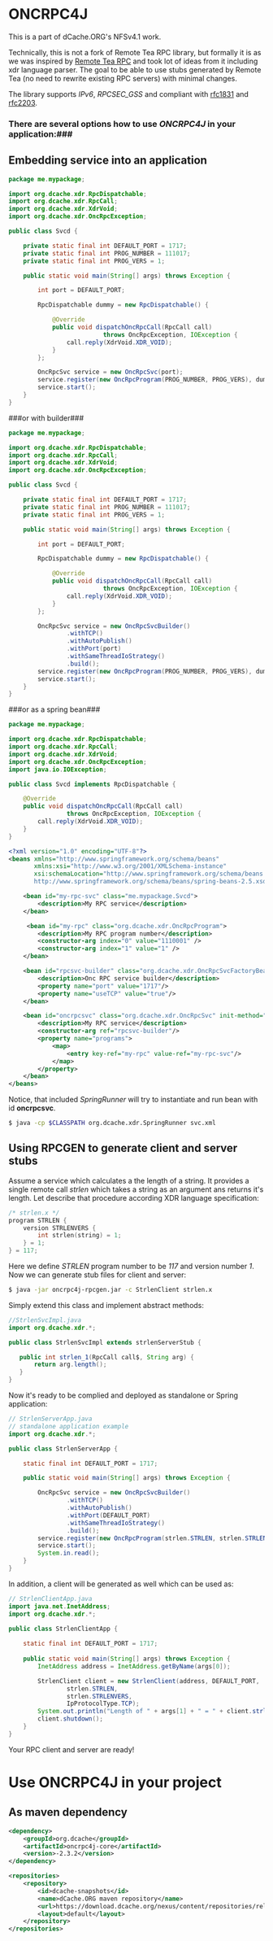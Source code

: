 ONCRPC4J
========

This is a part of dCache.ORG's NFSv4.1 work.

Technically, this is not a fork of Remote Tea RPC library, but formally it is as
we was inspired by [Remote Tea RPC](http://remotetea.sourceforge.net/) and took
lot of ideas from it including xdr language parser. The goal to be able to use
stubs generated by Remote Tea (no need to rewrite existing RPC servers) with
minimal changes.

The library supports *IPv6*, *RPCSEC_GSS* and compliant with [rfc1831](http://www.ietf.org/rfc/rfc1831.txt) and [rfc2203](http://www.ietf.org/rfc/rfc2203.txt).


### There are several options how to use *ONCRPC4J* in your application:###

Embedding service into an application
-------------------------------------

```java
package me.mypackage;

import org.dcache.xdr.RpcDispatchable;
import org.dcache.xdr.RpcCall;
import org.dcache.xdr.XdrVoid;
import org.dcache.xdr.OncRpcException;

public class Svcd {

    private static final int DEFAULT_PORT = 1717;
    private static final int PROG_NUMBER = 111017;
    private static final int PROG_VERS = 1;

    public static void main(String[] args) throws Exception {

        int port = DEFAULT_PORT;

        RpcDispatchable dummy = new RpcDispatchable() {

            @Override
            public void dispatchOncRpcCall(RpcCall call)
                          throws OncRpcException, IOException {
                call.reply(XdrVoid.XDR_VOID);
            }
        };

        OncRpcSvc service = new OncRpcSvc(port);
        service.register(new OncRpcProgram(PROG_NUMBER, PROG_VERS), dummy);
        service.start();
    }
}
```

###or with builder###

```java
package me.mypackage;

import org.dcache.xdr.RpcDispatchable;
import org.dcache.xdr.RpcCall;
import org.dcache.xdr.XdrVoid;
import org.dcache.xdr.OncRpcException;

public class Svcd {

    private static final int DEFAULT_PORT = 1717;
    private static final int PROG_NUMBER = 111017;
    private static final int PROG_VERS = 1;

    public static void main(String[] args) throws Exception {

        int port = DEFAULT_PORT;

        RpcDispatchable dummy = new RpcDispatchable() {

            @Override
            public void dispatchOncRpcCall(RpcCall call)
                          throws OncRpcException, IOException {
                call.reply(XdrVoid.XDR_VOID);
            }
        };

        OncRpcSvc service = new OncRpcSvcBuilder()
                .withTCP()
                .withAutoPublish()
                .withPort(port)
                .withSameThreadIoStrategy()
                .build();
        service.register(new OncRpcProgram(PROG_NUMBER, PROG_VERS), dummy);
        service.start();
    }
}
```

###or as a spring bean###

```java
package me.mypackage;

import org.dcache.xdr.RpcDispatchable;
import org.dcache.xdr.RpcCall;
import org.dcache.xdr.XdrVoid;
import org.dcache.xdr.OncRpcException;
import java.io.IOException;

public class Svcd implements RpcDispatchable {

    @Override
    public void dispatchOncRpcCall(RpcCall call)
                throws OncRpcException, IOException {
        call.reply(XdrVoid.XDR_VOID);
    }
}
```

```xml
<?xml version="1.0" encoding="UTF-8"?>
<beans xmlns="http://www.springframework.org/schema/beans"
       xmlns:xsi="http://www.w3.org/2001/XMLSchema-instance"
       xsi:schemaLocation="http://www.springframework.org/schema/beans
       http://www.springframework.org/schema/beans/spring-beans-2.5.xsd">

    <bean id="my-rpc-svc" class="me.mypackage.Svcd">
        <description>My RPC service</description>
    </bean>

     <bean id="my-rpc" class="org.dcache.xdr.OncRpcProgram">
        <description>My RPC program number</description>
        <constructor-arg index="0" value="1110001" />
        <constructor-arg index="1" value="1" />
    </bean>

    <bean id="rpcsvc-builder" class="org.dcache.xdr.OncRpcSvcFactoryBean">
        <description>Onc RPC service builder</description>
        <property name="port" value="1717"/>
        <property name="useTCP" value="true"/>
    </bean>

    <bean id="oncrpcsvc" class="org.dcache.xdr.OncRpcSvc" init-method="start" destroy-method="stop">
        <description>My RPC service</description>
        <constructor-arg ref="rpcsvc-builder"/>
        <property name="programs">
            <map>
                <entry key-ref="my-rpc" value-ref="my-rpc-svc"/>
            </map>
        </property>
    </bean>
</beans>
```

Notice, that included *SpringRunner* will try to instantiate and run bean with id __oncrpcsvc__.


```sh
$ java -cp $CLASSPATH org.dcache.xdr.SpringRunner svc.xml
```

Using RPCGEN to generate client and server stubs
------------------------------------------------

Assume a service which calculates a the length of a string. It provides a single remote call *strlen* which takes a string as an argument ans returns it's length. Let describe that procedure according XDR language specification:

```c
/* strlen.x */
program STRLEN {
    version STRLENVERS {
        int strlen(string) = 1;
    } = 1;
} = 117;
```
Here we define *STRLEN* program number to be *117* and version number *1*. Now we can generate stub files for client and server:

```sh
$ java -jar oncrpc4j-rpcgen.jar -c StrlenClient strlen.x 
```
Simply extend this class and implement abstract methods:

```java
//StrlenSvcImpl.java
import org.dcache.xdr.*;

public class StrlenSvcImpl extends strlenServerStub {

   public int strlen_1(RpcCall call$, String arg) {
       return arg.length();
   }
}
```

Now it's ready to be complied and deployed as standalone or Spring application:

```java
// StrlenServerApp.java
// standalone application example
import org.dcache.xdr.*;

public class StrlenServerApp {

    static final int DEFAULT_PORT = 1717;

    public static void main(String[] args) throws Exception {

        OncRpcSvc service = new OncRpcSvcBuilder()
                .withTCP()
                .withAutoPublish()
                .withPort(DEFAULT_PORT)
                .withSameThreadIoStrategy()
                .build();
        service.register(new OncRpcProgram(strlen.STRLEN, strlen.STRLENVERS), new StrlenSvcImpl());
        service.start();
        System.in.read();
    }
}
```

In addition, a client will be generated as well which can be used as:

```java
// StrlenClientApp.java
import java.net.InetAddress;
import org.dcache.xdr.*;

public class StrlenClientApp {
  
    static final int DEFAULT_PORT = 1717;
    
    public static void main(String[] args) throws Exception {
        InetAddress address = InetAddress.getByName(args[0]);

        StrlenClient client = new StrlenClient(address, DEFAULT_PORT,
                strlen.STRLEN,
                strlen.STRLENVERS,
                IpProtocolType.TCP);
        System.out.println("Length of " + args[1] + " = " + client.strlen_1(args[1]));
        client.shutdown();
    }
}
```

Your RPC client and server are ready!

Use ONCRPC4J in your project
==========================

As maven dependency
------------------

```xml
<dependency>
    <groupId>org.dcache</groupId>
    <artifactId>oncrpc4j-core</artifactId>
    <version>-2.3.2</version>
</dependency>

<repositories>
    <repository>
        <id>dcache-snapshots</id>
        <name>dCache.ORG maven repository</name>
        <url>https://download.dcache.org/nexus/content/repositories/releases</url>
        <layout>default</layout>
    </repository>
</repositories>
```
